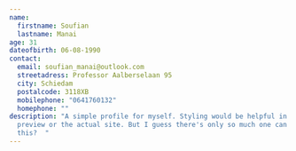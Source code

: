 ```yaml
---
name:
  firstname: Soufian
  lastname: Manai
age: 31
dateofbirth: 06-08-1990
contact:
  email: soufian_manai@outlook.com
  streetadress: Professor Aalberselaan 95
  city: Schiedam
  postalcode: 3118XB
  mobilephone: "0641760132"
  homephone: ""
description: "A simple profile for myself. Styling would be helpful in the
  preview or the actual site. But I guess there's only so much one can do with
  this?  "
---
```

